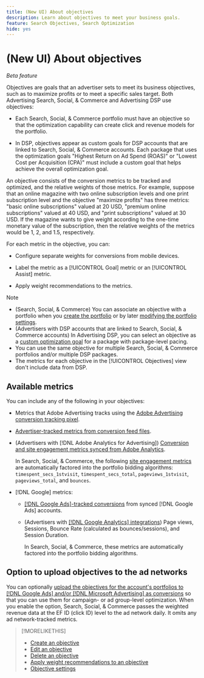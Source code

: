 ```yaml
---
title: (New UI) About objectives
description: Learn about objectives to meet your business goals.
feature: Search Objectives, Search Optimization
hide: yes
---
```

# (New UI) About objectives

*Beta feature*

Objectives are goals that an advertiser sets to meet its business objectives, such as to maximize profits or to meet a specific sales target. Both Advertising Search, Social, & Commerce and Advertising DSP use objectives:

* Each Search, Social, & Commerce portfolio must have an objective so that the optimization capability can create click and revenue models for the portfolio.

* In DSP, objectives appear as custom goals for DSP accounts that are linked to Search, Social, & Commerce accounts. Each package that uses the optimization goals "Highest Return on Ad Spend (ROAS)" or "Lowest Cost per Acquisition (CPA)" must include a custom goal that helps achieve the overall optimization goal.

An objective consists of the conversion metrics to be tracked and optimized, and the relative weights of those metrics. For example, suppose that an online magazine with two online subscription levels and one print subscription level and the objective "maximize profits" has three metrics: "basic online subscriptions" valued at 20 USD, "premium online subscriptions" valued at 40 USD, and "print subscriptions" valued at 30 USD. If the magazine wants to give weight according to the one-time monetary value of the subscription, then the relative weights of the metrics would be 1, 2, and 1.5, respectively.

For each metric in the objective, you can:

* Configure separate weights for conversions from mobile devices.

* Label the metric as a [!UICONTROL Goal] metric or an [!UICONTROL Assist] metric.

* Apply weight recommendations to the metrics.

>[!NOTE]
>* (Search, Social, & Commerce) You can associate an objective with a portfolio when you [create the portfolio](/help/search-social-commerce/new-ui/manage/portfolios/portfolio-create.md) or by later [modifying the portfolio settings](/help/search-social-commerce/new-ui/manage/portfolios/portfolio-edit.md).
>* (Advertisers with DSP accounts that are linked to Search, Social, & Commerce accounts) In Advertising DSP, you can select an objective as a [custom optimization goal](/help/dsp/campaign-management/packages/package-settings.md) for a package with package-level pacing.
>* You can use the same objective for multiple Search, Social, & Commerce portfolios and/or multiple DSP packages.
>* The metrics for each objective in the [!UICONTROL Objectives] view don't include data from DSP.

## Available metrics

You can include any of the following in your objectives:

* Metrics that Adobe Advertising tracks using the [Adobe Advertising conversion tracking pixel](/help/search-social-commerce/tracking/conversion-tracking-advertising.md).

* [Advertiser-tracked metrics from conversion feed files](/help/search-social-commerce/tracking/conversion-tracking-about.md).<!-- Search only, or might DSP-only clients also have these? -->

* (Advertisers with [!DNL Adobe Analytics for Advertising]) [Conversion and site engagement metrics synced from Adobe Analytics](/help/integrations/analytics/overview.md).

  In Search, Social, & Commerce, the following [site engagement metrics](/help/integrations/analytics/analytics-data-in-advertising.md) are automatically factored into the portfolio bidding algorithms: `timespent_secs_1stvisit`, `timespent_secs_total`, `pageviews_1stvisit`, `pageviews_total`, and `bounces`.

* [!DNL Google] metrics:<!-- Search only, or might DSP-only clients also have these? -->

  * [[!DNL Google Ads]-tracked conversions](/help/search-social-commerce/campaign-management/introduction/google-conversion-data.md) from synced [!DNL Google Ads] accounts.

  * (Advertisers with [[!DNL Google Analytics] integrations](/help/search-social-commerce/admin/data-sources/data-source-about.md)) Page views, Sessions, Bounce Rate (calculated as bounces/sessions), and Session Duration.

    In Search, Social, & Commerce, these metrics are automatically factored into the portfolio bidding algorithms.
 
## Option to upload objectives to the ad networks

You can optionally [upload the objectives for the account's portfolios to [!DNL Google Ads] and/or [!DNL Microsoft Advertising] as conversions](/help/search-social-commerce/tools/objective-upload-to-networks.md) so that you can use them for campaign- or ad group-level optimization. When you enable the option, Search, Social, & Commerce passes the weighted revenue data at the EF ID (click ID) level to the ad network daily. It omits any ad network-tracked metrics.

>[!MORELIKETHIS]
>
>* [Create an objective](objective-create.md)
>* [Edit an objective](objective-edit.md)
>* [Delete an objective](objective-delete.md)
>* [Apply weight recommendations to an objective](objective-apply-weight-recommendations.md)
>* [Objective settings](objective-settings.md)
